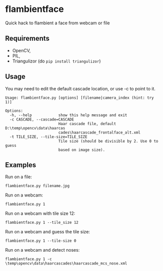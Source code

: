 flambientface
=============

Quick hack to flambient a face from webcam or file

Requirements
---

 *  OpenCV,  
 * PIL, 
 * Triangulizor (do `pip install triangulizor`)
 
Usage
---
You may need to edit the default cascade location, or use -c to point to it.

```
Usage: flambientface.py [options] [filename|camera_index (hint: try 1)]

Options:
  -h, --help            show this help message and exit
  -c CASCADE, --cascade=CASCADE
                        Haar cascade file, default D:\temp\opencv\data\haarcas
                        cades\haarcascade_frontalface_alt.xml
  -t TILE_SIZE, --tile-size=TILE_SIZE
                        Tile size (should be divisible by 2. Use 0 to guess
                        based on image size).
```

Examples
---

Run on a file:

```flambientface.py filename.jpg ```

Run on a webcam:

```flambientface.py 1 ```

Run on a webcam with tile size 12:

```flambientface.py 1 --tile_size 12```

Run on a webcam and guess the tile size:

```flambientface.py 1 --tile-size 0```

Run on a webcam and detect noses:

```flambientface.py 1 -c \temp\opencv\data\haarcascades\haarcascade_mcs_nose.xml```

